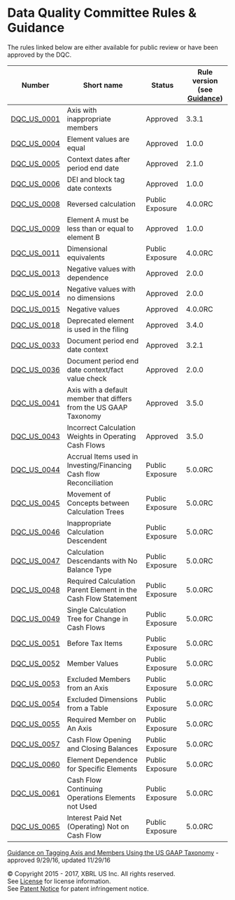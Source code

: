 # Data Quality Committee Rules &amp; Guidance

The rules linked below are either available for public review or have been approved by the DQC.

| Number | Short name | Status | Rule version (see [Guidance](../README.md)) |
| ----- | ----- | ----- | ----- |
| [DQC_US_0001](DQC_US_0001/DQC_0001.md) | Axis with inappropriate members | Approved | 3.3.1 |
| [DQC_US_0004](DQC_US_0004/DQC_0004.md) | Element values are equal | Approved | 1.0.0 |
| [DQC_US_0005](DQC_US_0005/DQC_0005.md) | Context dates after period end date | Approved | 2.1.0 |
| [DQC_US_0006](DQC_US_0006/DQC_0006.md) | DEI and block tag date contexts | Approved | 1.0.0 |
| [DQC_US_0008](DQC_US_0008/DQC_0008.md) | Reversed calculation | Public Exposure | 4.0.0RC |
| [DQC_US_0009](DQC_US_0009/DQC_0009.md) | Element A must be less than or equal to element B | Approved | 1.0.0 |
| [DQC_US_0011](DQC_US_0011/DQC_0011.md) | Dimensional equivalents | Public Exposure | 4.0.0RC |
| [DQC_US_0013](DQC_US_0013/DQC_0013.md) | Negative values with dependence | Approved | 2.0.0 |
| [DQC_US_0014](DQC_US_0014/DQC_0014.md) | Negative values with no dimensions | Approved | 2.0.0 |
| [DQC_US_0015](DQC_US_0015/DQC_0015.md) | Negative values | Approved | 4.0.0RC |
| [DQC_US_0018](DQC_US_0018/DQC_0018.md) | Deprecated element is used in the filing | Approved | 3.4.0 |
| [DQC_US_0033](DQC_US_0033/DQC_0033.md) | Document period end date context | Approved | 3.2.1   |
| [DQC_US_0036](DQC_US_0036/DQC_0036.md) | Document period end date context/fact value check | Approved | 2.0.0 |
| [DQC_US_0041](DQC_US_0041/DQC_0041.md) | Axis with a default member that differs from the US GAAP Taxonomy | Approved | 3.5.0 |
| [DQC_US_0043](DQC_US_0043/DQC_0043.md) | Incorrect Calculation Weights in Operating Cash Flows | Approved | 3.5.0 |
| [DQC_US_0044](DQC_US_0044/DQC_0044.md) | Accrual Items used in Investing/Financing Cash flow Reconciliation | Public Exposure | 5.0.0RC |
| [DQC_US_0045](DQC_US_0045/DQC_0045.md) | Movement of Concepts between Calculation Trees | Public Exposure | 5.0.0RC |
| [DQC_US_0046](DQC_US_0046/DQC_0046.md) | Inappropriate Calculation Descendent | Public Exposure | 5.0.0RC |
| [DQC_US_0047](DQC_US_0047/DQC_0047.md) | Calculation Descendants with No Balance Type | Public Exposure | 5.0.0RC |
| [DQC_US_0048](DQC_US_0048/DQC_0048.md) | Required Calculation Parent Element in the Cash Flow Statement | Public Exposure | 5.0.0RC |
| [DQC_US_0049](DQC_US_0049/DQC_0049.md) | Single Calculation Tree for Change in Cash Flows | Public Exposure | 5.0.0RC |
| [DQC_US_0051](DQC_US_0051/DQC_0051.md) | Before Tax Items | Public Exposure | 5.0.0RC |
| [DQC_US_0052](DQC_US_0052/DQC_0052.md) | Member Values | Public Exposure | 5.0.0RC |
| [DQC_US_0053](DQC_US_0053/DQC_0053.md) | Excluded Members from an Axis | Public Exposure | 5.0.0RC |
| [DQC_US_0054](DQC_US_0054/DQC_0054.md) | Excluded Dimensions from a Table | Public Exposure | 5.0.0RC |
| [DQC_US_0055](DQC_US_0055/DQC_0055.md) | Required Member on An Axis | Public Exposure | 5.0.0RC |
| [DQC_US_0057](DQC_US_0057/DQC_0057.md) | Cash Flow Opening and Closing Balances | Public Exposure | 5.0.0RC |
| [DQC_US_0060](DQC_US_0060/DQC_0060.md) | Element Dependence for Specific Elements | Public Exposure | 5.0.0RC |
| [DQC_US_0061](DQC_US_0061/DQC_0061.md) | Cash Flow Continuing Operations Elements not Used | Public Exposure | 5.0.0RC |
| [DQC_US_0065](DQC_US_0065/DQC_0065.md) | Interest Paid Net (Operating) Not on Cash Flow | Public Exposure | 5.0.0RC |

<a href="https://github.com/DataQualityCommittee/documentation/blob/master/guidance/readme.md" target="_blank">Guidance on Tagging Axis and Members Using the US GAAP Taxonomy</a> - approved 9/29/16, updated 11/29/16

© Copyright 2015 - 2017, XBRL US Inc. All rights reserved.   
See [License](https://xbrl.us/dqc-license) for license information.  
See [Patent Notice](https://xbrl.us/dqc-patent) for patent infringement notice.
